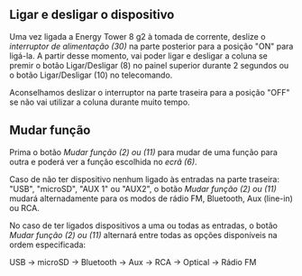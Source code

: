 ## Ligar e desligar o dispositivo

Uma vez ligada a Energy Tower 8 g2 à tomada de corrente, deslize o *interruptor de alimentação (30)* na parte posterior para a posição "ON" para ligá-la. A partir desse momento, vai poder ligar e desligar a coluna se premir o botão Ligar/Desligar (8) no painel superior durante 2 segundos ou o botão Ligar/Desligar (10) no telecomando.

Aconselhamos deslizar o interruptor na parte traseira para a posição "OFF" se não vai utilizar a coluna durante muito tempo.


## Mudar função
Prima o botão *Mudar função (2) ou (11)* para mudar de uma função para outra e poderá ver a função escolhida no *ecrã (6)*. 

Caso de não ter dispositivo nenhum ligado às entradas na parte traseira: "USB", "microSD", "AUX 1" ou "AUX2", o botão *Mudar função (2) ou (11)* mudará alternadamente para os modos de rádio FM, Bluetooth, Aux (line-in) ou RCA.

No caso de ter ligados dispositivos a uma ou todas as entradas, o botão *Mudar função (2) ou (11)* alternará entre todas as opções disponíveis na ordem especificada:

 USB -> microSD -> Bluetooth -> Aux -> RCA -> Optical -> Rádio FM
